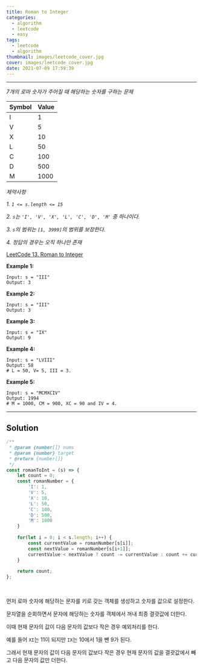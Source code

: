 ```yaml
---
title: Roman to Integer
categories:
  - algorithm
  - leetcode
  - easy
tags:
  - leetcode
  - algorithm
thumbnail: images/leetcode_cover.jpg
cover: images/leetcode_cover.jpg
date: 2021-07-09 17:59:39
---
```




---

<!--more-->

*7개의 로마 숫자가 주어질 때 해당하는 숫자를 구하는 문제*

| Symbol | Value |
| ------ | ----- |
| I      | 1     |
| V      | 5     |
| X      | 10    |
| L      | 50    |
| C      | 100   |
| D      | 500   |
| M      | 1000  |

*제약사항*

*1. <code>1 <= s.length <= 15</code>*

*2. `s`는 `'I', 'V', 'X', 'L', 'C', 'D', 'M'` 중 하나이다.* 

*3. `s`의 범위는 `[1, 3999]`의 범위를 보장한다.*

*4. 정답의 경우는 오직 하나만 존재*

[LeetCode 13. Roman to Integer](https://leetcode.com/problems/roman-to-integer/)

**Example 1:**

```shell
Input: s = "III"
Output: 3
```

**Example 2:**

```shell
Input: s = "III"
Output: 3
```

**Example 3:**

```shell
Input: s = "IX"
Output: 9
```

**Example 4:**

```shell
Input: s = "LVIII"
Output: 58
# L = 50, V= 5, III = 3.
```

**Example 5:**

```shell
Input: s = "MCMXCIV"
Output: 1994
# M = 1000, CM = 900, XC = 90 and IV = 4.
```

---

## Solution

```javascript
/**
 * @param {number[]} nums
 * @param {number} target
 * @return {number[]}
 */
const romanToInt = (s) => {
    let count = 0;
    const romanNumber = {
        'I': 1,
        'V': 5,
        'X': 10,
        'L': 50,
        'C': 100,
        'D': 500,
        'M': 1000
    }
    
    for(let i = 0; i < s.length; i++) {
        const currentValue = romanNumber[s[i]];
        const nextValue = romanNumber[s[i+1]];
        currentValue < nextValue ? count -= currentValue : count += currentValue;
    }
    
    return count;
};
```

<br />

먼저 로마 숫자에 해당하는 문자를 키로 갖는 객체를 생성하고 숫자를 값으로 설정한다.

문자열을 순회하면서 문자에 해당하는 숫자를 객체에서 꺼내 최종 결괏값에 더한다.

이때 현재 문자의 값이 다음 문자의 값보다 작은 경우 예외처리를 한다.

예를 들어 `XI`는 11이 되지만 `IX`는 10에서 1을 뺀 9가 된다.

그래서 현재 문자의 값이 다음 문자의 값보다 작은 경우 현재 문자의 값을 결괏값에서 빼고 다음 문자의 값만 더한다.

